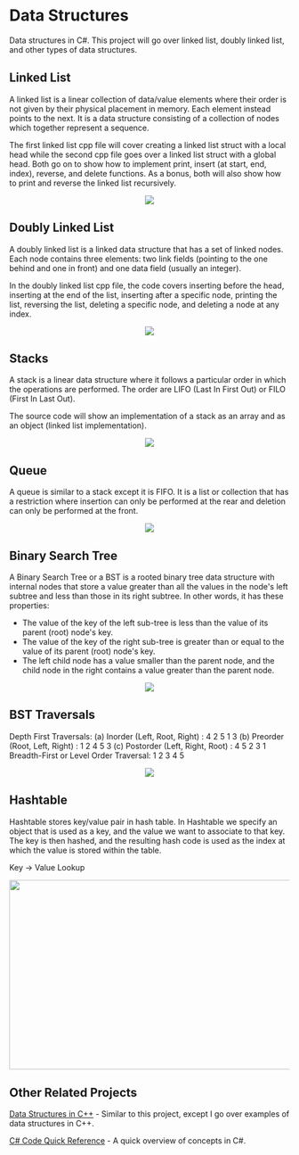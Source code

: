 # Data Structures
Data structures in C#. This project will go over linked list, doubly linked list, and other types of data structures.

**Linked List**
--------------------
A linked list is a linear collection of data/value elements where their order is not given by their physical placement in memory. Each element instead points to the next. It is a data structure consisting of a collection of nodes which together represent a sequence.

The first linked list cpp file will cover creating a linked list struct with a local head while the second cpp file goes over a linked list struct with a global head. Both go on to show how to implement print, insert (at start, end, index), reverse, and delete functions. As a bonus, both will also show how to print and reverse the linked list recursively.  

<p align="center">
<img src="https://user-images.githubusercontent.com/100814612/163313907-1522e02b-b3e0-493f-b1c2-54a600e6a5f1.png"><img>
</p>

**Doubly Linked List**
--------------------
A doubly linked list is a linked data structure that has a set of linked nodes. Each node contains three elements: two link fields (pointing to the one behind and one in front) and one data field (usually an integer).

In the doubly linked list cpp file, the code covers inserting before the head, inserting at the end of the list, inserting after a specific node, printing the list, reversing the list, deleting a specific node, and deleting a node at any index.

<p align="center">
<img src="https://user-images.githubusercontent.com/100814612/163319019-cb3246a4-be1b-4b4e-b659-6ead75abc6d3.png"><img>
</p>

**Stacks**
-----------------
A stack is a linear data structure where it follows a particular order in which the operations are performed. The order are LIFO (Last In First Out) or FILO (First In Last Out).

The source code will show an implementation of a stack as an array and as an object (linked list implementation).

<p align="center">
<img src="https://user-images.githubusercontent.com/100814612/163494801-6b9aaa87-60b8-44c9-84b8-f2fc9ab41a54.png"><img>
</p>
  
**Queue**
-----------------
A queue is similar to a stack except it is FIFO. It is a list or collection that has a restriction where insertion can only be performed at the rear and deletion can only be performed at the front.

<p align="center">
<img src="https://user-images.githubusercontent.com/100814612/163496502-98e219f1-e617-416f-8289-c98707263638.png"><img>
</p>

**Binary Search Tree**
-----------------
A Binary Search Tree or a BST is a rooted binary tree data structure with internal nodes that store a value greater than all the values in the node's left subtree and less than those in its right subtree. In other words, it has these properties:

- The value of the key of the left sub-tree is less than the value of its parent (root) node's key.
- The value of the key of the right sub-tree is greater than or equal to the value of its parent (root) node's key.
- The left child node has a value smaller than the parent node, and the child node in the right contains a value greater than the parent node.

<p align="center">
<img src="https://user-images.githubusercontent.com/100814612/164086536-e2183329-56ca-4cd4-be2e-554657034a1a.png"><img>
</p>

**BST Traversals**
------------
Depth First Traversals: 
(a) Inorder (Left, Root, Right) : 4 2 5 1 3 
(b) Preorder (Root, Left, Right) : 1 2 4 5 3 
(c) Postorder (Left, Right, Root) : 4 5 2 3 1
Breadth-First or Level Order Traversal: 1 2 3 4 5 

<p align="center">
<img src="https://user-images.githubusercontent.com/100814612/168935509-110879f5-02dd-457d-a59a-fb6fd4443682.png"><img>
</p>


**Hashtable**
-----------------
Hashtable stores key/value pair in hash table. In Hashtable we specify an object that is used as a key, and the value we want to associate to that key. The key is then hashed, and the resulting hash code is used as the index at which the value is stored within the table.

Key → Value Lookup

<p align="center">
<img src="https://user-images.githubusercontent.com/100814612/168933577-90d84edf-3f98-4935-b0b1-1f89d4a2d577.png" width = "600", height = "340"><img>
</p>


**Other Related Projects**
----------------
[Data Structures in C++](https://github.com/Kttra/DataStructures) - Similar to this project, except I go over examples of data structures in C++.

[C# Code Quick Reference](https://github.com/Kttra/CSharpCode) - A quick overview of concepts in C#.
